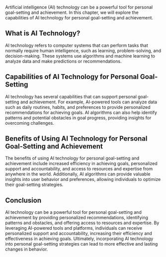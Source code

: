 

Artificial intelligence (AI) technology can be a powerful tool for personal goal-setting and achievement. In this chapter, we will explore the capabilities of AI technology for personal goal-setting and achievement.

What is AI Technology?
----------------------

AI technology refers to computer systems that can perform tasks that normally require human intelligence, such as learning, problem-solving, and decision-making. These systems use algorithms and machine learning to analyze data and make predictions or recommendations.

Capabilities of AI Technology for Personal Goal-Setting
-------------------------------------------------------

AI technology has several capabilities that can support personal goal-setting and achievement. For example, AI-powered tools can analyze data such as daily routines, habits, and preferences to provide personalized recommendations for achieving goals. AI algorithms can also help identify patterns and potential obstacles in goal progress, providing insights for overcoming challenges.

Benefits of Using AI Technology for Personal Goal-Setting and Achievement
-------------------------------------------------------------------------

The benefits of using AI technology for personal goal-setting and achievement include increased efficiency in achieving goals, personalized support and accountability, and access to resources and expertise from anywhere in the world. Additionally, AI algorithms can provide valuable insights into user behavior and preferences, allowing individuals to optimize their goal-setting strategies.

Conclusion
----------

AI technology can be a powerful tool for personal goal-setting and achievement by providing personalized recommendations, identifying patterns and obstacles, and offering access to resources and expertise. By leveraging AI-powered tools and platforms, individuals can receive personalized support and accountability, increasing their efficiency and effectiveness in achieving goals. Ultimately, incorporating AI technology into personal goal-setting strategies can lead to more effective and lasting changes in behavior.
